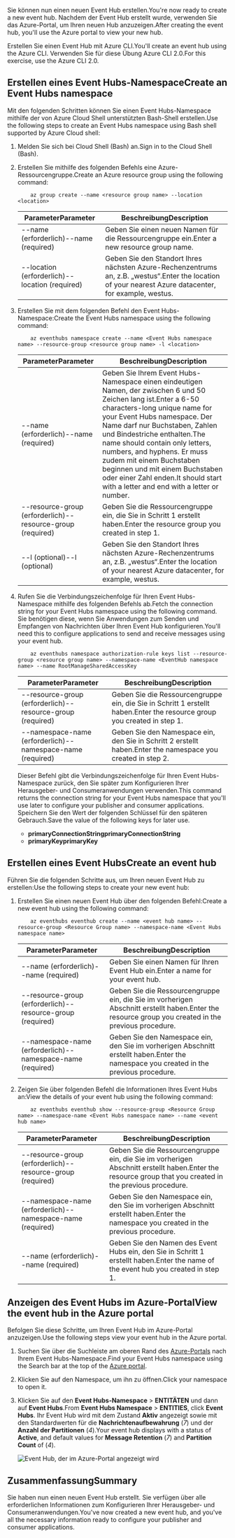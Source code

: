 <span data-ttu-id="018df-101">Sie können nun einen neuen Event Hub erstellen.</span><span class="sxs-lookup"><span data-stu-id="018df-101">You're now ready to create a new event hub.</span></span> <span data-ttu-id="018df-102">Nachdem der Event Hub erstellt wurde, verwenden Sie das Azure-Portal, um Ihren neuen Hub anzuzeigen.</span><span class="sxs-lookup"><span data-stu-id="018df-102">After creating the event hub, you'll use the Azure portal to view your new hub.</span></span>

<span data-ttu-id="018df-103">Erstellen Sie einen Event Hub mit Azure CLI.</span><span class="sxs-lookup"><span data-stu-id="018df-103">You'll create an event hub using the Azure CLI.</span></span> <span data-ttu-id="018df-104">Verwenden Sie für diese Übung Azure CLI 2.0.</span><span class="sxs-lookup"><span data-stu-id="018df-104">For this exercise, use the Azure CLI 2.0.</span></span> 

## <a name="create-an-event-hubs-namespace"></a><span data-ttu-id="018df-105">Erstellen eines Event Hubs-Namespace</span><span class="sxs-lookup"><span data-stu-id="018df-105">Create an Event Hubs namespace</span></span>

<span data-ttu-id="018df-106">Mit den folgenden Schritten können Sie einen Event Hubs-Namespace mithilfe der von Azure Cloud Shell unterstützten Bash-Shell erstellen.</span><span class="sxs-lookup"><span data-stu-id="018df-106">Use the following steps to create an Event Hubs namespace using Bash shell supported by Azure Cloud shell:</span></span>

1. <span data-ttu-id="018df-107">Melden Sie sich bei Cloud Shell (Bash) an.</span><span class="sxs-lookup"><span data-stu-id="018df-107">Sign in to the Cloud Shell (Bash).</span></span>  

2. <span data-ttu-id="018df-108">Erstellen Sie mithilfe des folgenden Befehls eine Azure-Ressourcengruppe.</span><span class="sxs-lookup"><span data-stu-id="018df-108">Create an Azure resource group using the following command:</span></span>
    ```azurecli
        az group create --name <resource group name> --location <location>
    ```
    |<span data-ttu-id="018df-109">Parameter</span><span class="sxs-lookup"><span data-stu-id="018df-109">Parameter</span></span>      |<span data-ttu-id="018df-110">Beschreibung</span><span class="sxs-lookup"><span data-stu-id="018df-110">Description</span></span>|
    |---------------|-----------|
    |<span data-ttu-id="018df-111">--name (erforderlich)</span><span class="sxs-lookup"><span data-stu-id="018df-111">--name (required)</span></span>      |<span data-ttu-id="018df-112">Geben Sie einen neuen Namen für die Ressourcengruppe ein.</span><span class="sxs-lookup"><span data-stu-id="018df-112">Enter a new resource group name.</span></span>|
    |<span data-ttu-id="018df-113">--location (erforderlich)</span><span class="sxs-lookup"><span data-stu-id="018df-113">--location (required)</span></span>     |<span data-ttu-id="018df-114">Geben Sie den Standort Ihres nächsten Azure-Rechenzentrums an, z.B. „westus“.</span><span class="sxs-lookup"><span data-stu-id="018df-114">Enter the location of your nearest Azure datacenter, for example, westus.</span></span>|
3. <span data-ttu-id="018df-115">Erstellen Sie mit dem folgenden Befehl den Event Hubs-Namespace:</span><span class="sxs-lookup"><span data-stu-id="018df-115">Create the Event Hubs namespace using the following command:</span></span>
    ```azurecli
        az eventhubs namespace create --name <Event Hubs namespace name> --resource-group <resource group name> -l <location>
    ```
    |<span data-ttu-id="018df-116">Parameter</span><span class="sxs-lookup"><span data-stu-id="018df-116">Parameter</span></span>      |<span data-ttu-id="018df-117">Beschreibung</span><span class="sxs-lookup"><span data-stu-id="018df-117">Description</span></span>|
    |---------------|-----------|
    |<span data-ttu-id="018df-118">--name (erforderlich)</span><span class="sxs-lookup"><span data-stu-id="018df-118">--name (required)</span></span>      |<span data-ttu-id="018df-119">Geben Sie Ihrem Event Hubs-Namespace einen eindeutigen Namen, der zwischen 6 und 50 Zeichen lang ist.</span><span class="sxs-lookup"><span data-stu-id="018df-119">Enter a 6-50 characters-long unique name for your Event Hubs namespace.</span></span> <span data-ttu-id="018df-120">Der Name darf nur Buchstaben, Zahlen und Bindestriche enthalten.</span><span class="sxs-lookup"><span data-stu-id="018df-120">The name should contain only letters, numbers, and hyphens.</span></span> <span data-ttu-id="018df-121">Er muss zudem mit einem Buchstaben beginnen und mit einem Buchstaben oder einer Zahl enden.</span><span class="sxs-lookup"><span data-stu-id="018df-121">It should start with a letter and end with a letter or number.</span></span>|
    |<span data-ttu-id="018df-122">--resource-group (erforderlich)</span><span class="sxs-lookup"><span data-stu-id="018df-122">--resource-group (required)</span></span>  |<span data-ttu-id="018df-123">Geben Sie die Ressourcengruppe ein, die Sie in Schritt 1 erstellt haben.</span><span class="sxs-lookup"><span data-stu-id="018df-123">Enter the resource group you created in step 1.</span></span>
    |<span data-ttu-id="018df-124">--l (optional)</span><span class="sxs-lookup"><span data-stu-id="018df-124">--l (optional)</span></span>     |<span data-ttu-id="018df-125">Geben Sie den Standort Ihres nächsten Azure-Rechenzentrums an, z.B. „westus“.</span><span class="sxs-lookup"><span data-stu-id="018df-125">Enter the location of your nearest Azure datacenter, for example, westus.</span></span>|
4. <span data-ttu-id="018df-126">Rufen Sie die Verbindungszeichenfolge für Ihren Event Hubs-Namespace mithilfe des folgenden Befehls ab.</span><span class="sxs-lookup"><span data-stu-id="018df-126">Fetch the connection string for your Event Hubs namespace using the following command.</span></span> <span data-ttu-id="018df-127">Sie benötigen diese, wenn Sie Anwendungen zum Senden und Empfangen von Nachrichten über Ihren Event Hub konfigurieren.</span><span class="sxs-lookup"><span data-stu-id="018df-127">You'll need this to configure applications to send and receive messages using your event hub.</span></span>
    ```azurecli
        az eventhubs namespace authorization-rule keys list --resource-group <resource group name> --namespace-name <EventHub namespace name> --name RootManageSharedAccessKey
    ```
    |<span data-ttu-id="018df-128">Parameter</span><span class="sxs-lookup"><span data-stu-id="018df-128">Parameter</span></span>      |<span data-ttu-id="018df-129">Beschreibung</span><span class="sxs-lookup"><span data-stu-id="018df-129">Description</span></span>|
    |---------------|-----------|
    |<span data-ttu-id="018df-130">--resource-group (erforderlich)</span><span class="sxs-lookup"><span data-stu-id="018df-130">--resource-group (required)</span></span>  |<span data-ttu-id="018df-131">Geben Sie die Ressourcengruppe ein, die Sie in Schritt 1 erstellt haben.</span><span class="sxs-lookup"><span data-stu-id="018df-131">Enter the resource group you created in step 1.</span></span>|
    |<span data-ttu-id="018df-132">--namespace-name (erforderlich)</span><span class="sxs-lookup"><span data-stu-id="018df-132">--namespace-name (required)</span></span>      |<span data-ttu-id="018df-133">Geben Sie den Namespace ein, den Sie in Schritt 2 erstellt haben.</span><span class="sxs-lookup"><span data-stu-id="018df-133">Enter the namespace you created in step 2.</span></span>|

    <span data-ttu-id="018df-134">Dieser Befehl gibt die Verbindungszeichenfolge für Ihren Event Hubs-Namespace zurück, den Sie später zum Konfigurieren Ihrer Herausgeber- und Consumeranwendungen verwenden.</span><span class="sxs-lookup"><span data-stu-id="018df-134">This command returns the connection string for your Event Hubs namespace that you'll use later to configure your publisher and consumer applications.</span></span> <span data-ttu-id="018df-135">Speichern Sie den Wert der folgenden Schlüssel für den späteren Gebrauch.</span><span class="sxs-lookup"><span data-stu-id="018df-135">Save the value of the following keys for later use.</span></span>
    - <span data-ttu-id="018df-136">**primaryConnectionString**</span><span class="sxs-lookup"><span data-stu-id="018df-136">**primaryConnectionString**</span></span>
    - <span data-ttu-id="018df-137">**primaryKey**</span><span class="sxs-lookup"><span data-stu-id="018df-137">**primaryKey**</span></span>

## <a name="create-an-event-hub"></a><span data-ttu-id="018df-138">Erstellen eines Event Hubs</span><span class="sxs-lookup"><span data-stu-id="018df-138">Create an event hub</span></span>

<span data-ttu-id="018df-139">Führen Sie die folgenden Schritte aus, um Ihren neuen Event Hub zu erstellen:</span><span class="sxs-lookup"><span data-stu-id="018df-139">Use the following steps to create your new event hub:</span></span>

1. <span data-ttu-id="018df-140">Erstellen Sie einen neuen Event Hub über den folgenden Befehl:</span><span class="sxs-lookup"><span data-stu-id="018df-140">Create a new event hub using the following command:</span></span>
    ```azurecli
        az eventhubs eventhub create --name <event hub name> --resource-group <Resource Group name> --namespace-name <Event Hubs namespace name>
    ```
    |<span data-ttu-id="018df-141">Parameter</span><span class="sxs-lookup"><span data-stu-id="018df-141">Parameter</span></span>      |<span data-ttu-id="018df-142">Beschreibung</span><span class="sxs-lookup"><span data-stu-id="018df-142">Description</span></span>|
    |---------------|-----------|
    |<span data-ttu-id="018df-143">--name (erforderlich)</span><span class="sxs-lookup"><span data-stu-id="018df-143">--name (required)</span></span>  |<span data-ttu-id="018df-144">Geben Sie einen Namen für Ihren Event Hub ein.</span><span class="sxs-lookup"><span data-stu-id="018df-144">Enter a name for your event hub.</span></span>|
    |<span data-ttu-id="018df-145">--resource-group (erforderlich)</span><span class="sxs-lookup"><span data-stu-id="018df-145">--resource-group (required)</span></span>  |<span data-ttu-id="018df-146">Geben Sie die Ressourcengruppe ein, die Sie im vorherigen Abschnitt erstellt haben.</span><span class="sxs-lookup"><span data-stu-id="018df-146">Enter the resource group you created in the previous procedure.</span></span>|
    |<span data-ttu-id="018df-147">--namespace-name (erforderlich)</span><span class="sxs-lookup"><span data-stu-id="018df-147">--namespace-name (required)</span></span>      |<span data-ttu-id="018df-148">Geben Sie den Namespace ein, den Sie im vorherigen Abschnitt erstellt haben.</span><span class="sxs-lookup"><span data-stu-id="018df-148">Enter the namespace you created in the previous procedure.</span></span>|
2. <span data-ttu-id="018df-149">Zeigen Sie über folgenden Befehl die Informationen Ihres Event Hubs an:</span><span class="sxs-lookup"><span data-stu-id="018df-149">View the details of your event hub using the following command:</span></span> 
    ```azurecli
        az eventhubs eventhub show --resource-group <Resource Group name> --namespace-name <Event Hubs namespace name> --name <event hub name>
    ```
    |<span data-ttu-id="018df-150">Parameter</span><span class="sxs-lookup"><span data-stu-id="018df-150">Parameter</span></span>      |<span data-ttu-id="018df-151">Beschreibung</span><span class="sxs-lookup"><span data-stu-id="018df-151">Description</span></span>|
    |---------------|-----------|
    |<span data-ttu-id="018df-152">--resource-group (erforderlich)</span><span class="sxs-lookup"><span data-stu-id="018df-152">--resource-group (required)</span></span>  |<span data-ttu-id="018df-153">Geben Sie die Ressourcengruppe ein, die Sie im vorherigen Abschnitt erstellt haben.</span><span class="sxs-lookup"><span data-stu-id="018df-153">Enter the resource group that you created in the previous procedure.</span></span>|
    |<span data-ttu-id="018df-154">--namespace-name (erforderlich)</span><span class="sxs-lookup"><span data-stu-id="018df-154">--namespace-name (required)</span></span>      |<span data-ttu-id="018df-155">Geben Sie den Namespace ein, den Sie im vorherigen Abschnitt erstellt haben.</span><span class="sxs-lookup"><span data-stu-id="018df-155">Enter the namespace you created in the previous procedure.</span></span>|
    |<span data-ttu-id="018df-156">--name (erforderlich)</span><span class="sxs-lookup"><span data-stu-id="018df-156">--name  (required)</span></span>|<span data-ttu-id="018df-157">Geben Sie den Namen des Event Hubs ein, den Sie in Schritt 1 erstellt haben.</span><span class="sxs-lookup"><span data-stu-id="018df-157">Enter the name of the event hub you created in step 1.</span></span>|

## <a name="view-the-event-hub-in-the-azure-portal"></a><span data-ttu-id="018df-158">Anzeigen des Event Hubs im Azure-Portal</span><span class="sxs-lookup"><span data-stu-id="018df-158">View the event hub in the Azure portal</span></span>

<span data-ttu-id="018df-159">Befolgen Sie diese Schritte, um Ihren Event Hub im Azure-Portal anzuzeigen.</span><span class="sxs-lookup"><span data-stu-id="018df-159">Use the following steps view your event hub in the Azure portal.</span></span>

1. <span data-ttu-id="018df-160">Suchen Sie über die Suchleiste am oberen Rand des [Azure-Portals](https://portal.azure.com?azure-portal=true) nach Ihrem Event Hubs-Namespace.</span><span class="sxs-lookup"><span data-stu-id="018df-160">Find your Event Hubs namespace using the Search bar at the top of the [Azure portal](https://portal.azure.com?azure-portal=true).</span></span>
1. <span data-ttu-id="018df-161">Klicken Sie auf den Namespace, um ihn zu öffnen.</span><span class="sxs-lookup"><span data-stu-id="018df-161">Click your namespace to open it.</span></span>
1. <span data-ttu-id="018df-162">Klicken Sie auf den **Event Hubs-Namespace** > **ENTITÄTEN** und dann auf **Event Hubs**.</span><span class="sxs-lookup"><span data-stu-id="018df-162">From **Event Hubs Namespace** > **ENTITIES**, click **Event Hubs**.</span></span>
    <span data-ttu-id="018df-163">Ihr Event Hub wird mit dem Zustand **Aktiv** angezeigt sowie mit den Standardwerten für die **Nachrichtenaufbewahrung** (*7*) und der **Anzahl der Partitionen** (*4*).</span><span class="sxs-lookup"><span data-stu-id="018df-163">Your event hub displays with a status of **Active**, and default values for **Message Retention** (*7*) and **Partition Count** of (*4*).</span></span>

    ![Event Hub, der im Azure-Portal angezeigt wird](../media-draft/3-event-hub.png)

## <a name="summary"></a><span data-ttu-id="018df-165">Zusammenfassung</span><span class="sxs-lookup"><span data-stu-id="018df-165">Summary</span></span>

<span data-ttu-id="018df-166">Sie haben nun einen neuen Event Hub erstellt. Sie verfügen über alle erforderlichen Informationen zum Konfigurieren Ihrer Herausgeber- und Consumeranwendungen.</span><span class="sxs-lookup"><span data-stu-id="018df-166">You've now created a new event hub, and you've all the necessary information ready to configure your publisher and consumer applications.</span></span>
